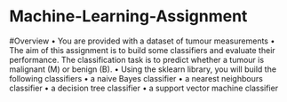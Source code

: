 # Machine-Learning-Assignment
#Overview 
• You are provided with a dataset of tumour measurements 
• The aim of this assignment is to build some classifiers and evaluate their performance. The classification task is to predict whether a tumour is malignant (M) or benign (B). 
• Using the sklearn library, you will build the following classifiers 
• a naive Bayes classifier 
• a nearest neighbours classifier 
• a decision tree classifier 
• a support vector machine classifier
